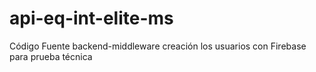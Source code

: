 # api-eq-int-elite-ms
Código Fuente backend-middleware creación los usuarios con Firebase para prueba técnica
